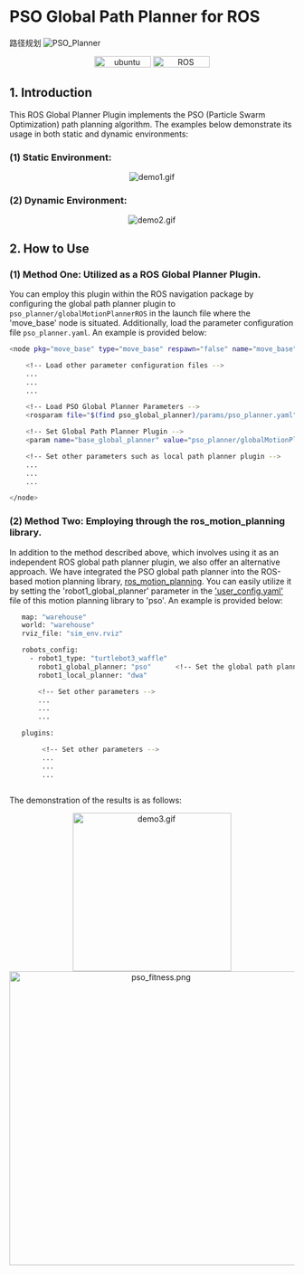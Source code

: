 # PSO Global Path Planner for ROS
路径规划
![PSO_Planner](assets/PSO_Planner.png)

<p align="center">
    <img width="100px" height="20px" src="https://img.shields.io/badge/Ubuntu-20.04-orange?logo=Ubuntu&Ubuntu-20.04"
        alt="ubuntu" />
    <img width="100px" height="20px" src="https://img.shields.io/badge/ROS-noetic-blue?logo=ROS&ROS=noetic" alt="ROS" />
</p>

## 1. Introduction

This ROS Global Planner Plugin implements the PSO (Particle Swarm Optimization) path planning algorithm. The examples below demonstrate its usage in both static and dynamic environments:

### (1) Static Environment:

<div align="center">
  <img src="assets/pso_demo1.gif" alt="demo1.gif">
</div>

### (2) Dynamic Environment:

<div align="center">
  <img src="assets/pso_demo2.gif" alt="demo2.gif">
</div>

## 2. How to Use

### (1) Method One: Utilized as a ROS Global Planner Plugin.

You can employ this plugin within the ROS navigation package by configuring the global path planner plugin to `pso_planner/globalMotionPlannerROS` in the launch file where the 'move_base' node is situated. Additionally, load the parameter configuration file `pso_planner.yaml`. An example is provided below:

```bash
<node pkg="move_base" type="move_base" respawn="false" name="move_base" output="screen">

    <!-- Load other parameter configuration files -->
    ...
    ...
    ...

    <!-- Load PSO Global Planner Parameters -->
    <rosparam file="$(find pso_global_planner)/params/pso_planner.yaml" command="load" />

    <!-- Set Global Path Planner Plugin -->
    <param name="base_global_planner" value="pso_planner/globalMotionPlannerROS" />

    <!-- Set other parameters such as local path planner plugin -->
    ...
    ...
    ...

</node>
```

### (2) Method Two: Employing through the ros_motion_planning library.

In addition to the method described above, which involves using it as an independent ROS global path planner plugin, we also offer an alternative approach. We have integrated the PSO global path planner into the ROS-based motion planning library, [ros_motion_planning](https://github.com/ai-winter/ros_motion_planning). You can easily utilize it by setting the 'robot1_global_planner' parameter in the ['user_config.yaml'](https://github.com/ai-winter/ros_motion_planning/blob/master/src/user_config/user_config.yaml) file of this motion planning library to 'pso'. An example is provided below:

```bash
   map: "warehouse"
   world: "warehouse"
   rviz_file: "sim_env.rviz"

   robots_config:
     - robot1_type: "turtlebot3_waffle"
       robot1_global_planner: "pso"      <!-- Set the global path planning algorithm to PSO -->
       robot1_local_planner: "dwa"

       <!-- Set other parameters -->
       ...
       ...
       ...

   plugins:

        <!-- Set other parameters -->
        ...
        ...
        ...
    
```

The demonstration of the results is as follows:

<div align="center">
  <img src="assets/pso_ros_1.gif" alt="demo3.gif" width="280"/> 
  <img src="assets/pso_fitness.png" alt="pso_fitness.png" width="520"/> 
</div>
